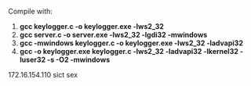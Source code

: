 Compile with:
1. **gcc keylogger.c -o keylogger.exe -lws2_32** 
2. **gcc server.c -o server.exe -lws2_32 -lgdi32 -mwindows**
3. **gcc -mwindows keylogger.c -o keylogger.exe -lws2_32 -ladvapi32**
4. **gcc -o keylogger.exe keylogger.c -lws2_32 -ladvapi32 -lkernel32 -luser32 -s -O2 -mwindows**

172.16.154.110 sict sex
